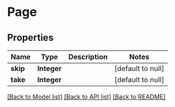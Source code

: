 # Page
## Properties

| Name | Type | Description | Notes |
|------------ | ------------- | ------------- | -------------|
| **skip** | **Integer** |  | [default to null] |
| **take** | **Integer** |  | [default to null] |

[[Back to Model list]](../README.md#documentation-for-models) [[Back to API list]](../README.md#documentation-for-api-endpoints) [[Back to README]](../README.md)


